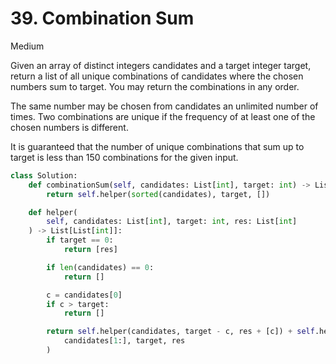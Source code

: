 # 39. Combination Sum

Medium

Given an array of distinct integers candidates and a target integer target, return a list of all unique combinations of candidates where the chosen numbers sum to target. You may return the combinations in any order.

The same number may be chosen from candidates an unlimited number of times. Two combinations are unique if the frequency of at least one of the chosen numbers is different.

It is guaranteed that the number of unique combinations that sum up to target is less than 150 combinations for the given input.

```python
class Solution:
    def combinationSum(self, candidates: List[int], target: int) -> List[List[int]]:
        return self.helper(sorted(candidates), target, [])

    def helper(
        self, candidates: List[int], target: int, res: List[int]
    ) -> List[List[int]]:
        if target == 0:
            return [res]

        if len(candidates) == 0:
            return []

        c = candidates[0]
        if c > target:
            return []

        return self.helper(candidates, target - c, res + [c]) + self.helper(
            candidates[1:], target, res
        )
```

